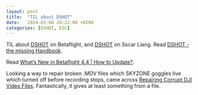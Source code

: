 ```yaml
---
layout: post
title:  "TIL about DSHOT"
date:   2024-03-08 20:22:00 +0200
categories: [DSHOT, ESC]
---
```

TIL about [DSHOT](https://betaflight.com/docs/development/Dshot) on Betaflight, and [DSHOT](https://oscarliang.com/dshot/) on Sscar Liang. Read [DSHOT - the missing Handbook](https://brushlesswhoop.com/dshot-and-bidirectional-dshot/).

Read [What’s New in Betaflight 4.4 \| How to Update?](https://oscarliang.com/betaflight-4-4/).

Looking a way to repair broken .MOV files which SKYZONE goggles live which turned off before recording stops, came across [Repairing Corrupt DJI Video Files](http://djifix.live555.com). Fantastically, it gives at least something from a file.
